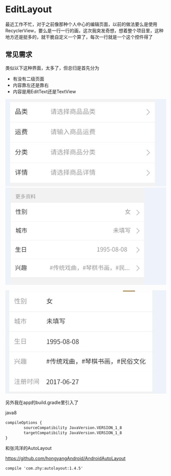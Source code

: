 # EditLayout

最近工作不忙，对于之前像那种个人中心的编辑页面，以前的做法要么是使用RecyclerView，要么是一行一行的画，这次我突发奇想，想着整个项目里，这种地方还是挺多的，就干脆自定义一个算了，每次一行就是一个这个控件得了

## 常见需求

类似以下这种界面，太多了，但总归是首先分为

- 有没有二级页面
- 内容靠左还是靠右
- 内容是用EditText还是TextView

![image](https://raw.githubusercontent.com/Urwateryi/MarkDownPic/master/%E9%9C%80%E6%B1%82.jpg)
![image](https://raw.githubusercontent.com/Urwateryi/MarkDownPic/master/%E9%9C%80%E6%B1%822.jpg)

![image](https://raw.githubusercontent.com/Urwateryi/MarkDownPic/master/%E9%9C%80%E6%B1%823.jpg)

另外我在app的build.gradle里引入了

java8

```
compileOptions {
        sourceCompatibility JavaVersion.VERSION_1_8
        targetCompatibility JavaVersion.VERSION_1_8
}
```

和张鸿洋的AutoLayout

https://github.com/hongyangAndroid/AndroidAutoLayout

```
compile 'com.zhy:autolayout:1.4.5'
```
